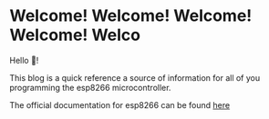 # Welcome! Welcome! Welcome! Welcome! Welco

Hello 👋!

This blog is a quick reference a source of information for all of you programming the esp8266 microcontroller.

The official documentation for esp8266 can be found [here](https://www.espressif.com/en/support/documents/technical-documents)

